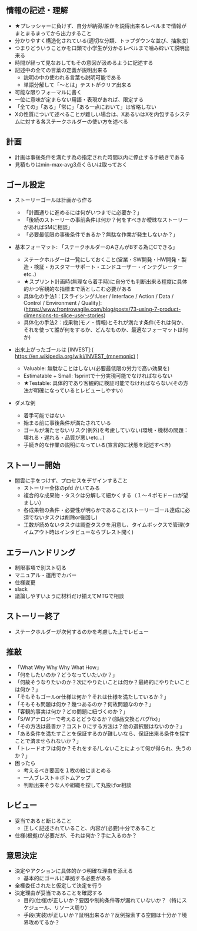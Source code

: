 

情報の記述・理解
-----------------

* ★プレッシャーに負けず、自分が納得/誰かを説得出来るレベルまで情報がまとまるまってから出力すること
* 分かりやすく構造化されている(適切な分類、トップダウンな並び、抽象度）
* つまりどういうことかを口頭で小学生が分かるレベルまで噛み砕いて説明出来る
* 時間が経って見なおしてもその意図が汲めるように記述する
* 記述中の全ての言葉の定義が説明出来る
    * 説明の中の使われる言葉も説明可能である
    * 単語分解して「〜とは」テストがクリア出来る
* 可能な限りフォーマルに書く
* 一位に意味が定まらない用語・表現があれば、限定する
* 「全ての」「ある」「常に」「ある一点において」は省略しない
* Xの性質について述べることが難しい場合は、XあるいはXを内包するシステムに対する各ステークホルダーの使い方を述べる


計画
-----------

* 計画は事後条件を満たす為の指定された時間以内に停止する手続きである
* 見積もりはmin-max-avg3点くらいは取っておく


ゴール設定
--------------------------------

* ストーリーゴールは計画から作る
    * 「計画通りに進めるには何がいつまでに必要か？」
    * 「後続のストーリーの事前条件は何か？何をすべきか曖昧なストーリーがあればSMに相談」
    * 「必要最低限の事後条件であるか？無駄な作業が発生しないか？」

* 基本フォーマット: 「ステークホルダーのAさんがBする為にCできる」
    * ステークホルダーは一覧にしておくこと(営業・SW開発・HW開発・製造・検証・カスタマーサポート・エンドユーザー・インテグレーター etc..）
    * ★スプリント計画時(無理なら着手時)に自分でも判断出来る程度に具体的かつ客観的な指標まで落としこむ必要がある
    * 具体化の手法1：[スライシング:User / Interface / Action / Data / Control / Environment / Quality]:(https://www.frontrowagile.com/blog/posts/73-using-7-product-dimensions-to-slice-user-stories)
    * 具体化の手法2：成果物(モノ・情報)とそれが満たす条件(それは何か、それを使って誰が何をするか、どんなものか、最適なフォーマットは何か)

* 出来上がったゴールは [INVEST]:( https://en.wikipedia.org/wiki/INVEST_(mnemonic) )
    * Valuable: 無駄なことはしない(必要最低限の労力で高い効果を)
    * Estimatable + Small: 1sprintで十分実現可能でなければならない
    * ★Testable: 具体的であり客観的に検証可能でなければならない(その方法が明確になっているとレビューしやすい)

* ダメな例
    * 着手可能ではない
    * 始まる前に事後条件が満たされている
    * ゴールが満たせないリスク(例外)を考慮していない(環境・機材の問題：壊れる・遅れる・品質が悪いetc...)
    * 手続き的な作業の説明になっている(宣言的に状態を記述すべき)



ストーリー開始
-----------------------------------

* 闇雲に手をつけず、プロセスをデザインすること
    * ストーリー全体のpfd かいてみる
    * 複合的な成果物・タスクは分解して細かくする（１〜４ポモドーロが望ましい）
    * 各成果物の条件・必要性が明らかであること(ストーリーゴール達成に必須でないタスクは削除or後回し)
    * 工数が読めないタスクは調査タスクを用意し、タイムボックスで管理(タイムアウト時はインタビューならブレスト開く)


エラーハンドリング
----------------------------------

* 制限事項で別スト切る
* マニュアル・運用でカバー
* 仕様変更
* slack
* 議論しやすいように材料だけ揃えてMTGで相談


ストーリー終了
---------------

* ステークホルダーが次何するのかを考慮した上でレビュー


推敲
-----------------

* 「What Why Why Why What How」
* 「何をしたいのか？どうなっていたいか？」
* 「何故そうなりたいのか？次にやりたいことは何か？最終的にやりたいことは何か？」
* 「そもそもゴールor仕様は何か？それは仕様を満たしているか？」
* 「そもそも問題は何か？幾つあるのか？何故問題なのか？」
* 「客観的事実は何か？どの問題に紐づくのか？」
* 「S/Wアナロジーで考えるとどうなるか？(部品交換とバグfix)」
* 「その方法は最善か？コスト０にする方法は？他の選択肢はないのか？」
* 「ある条件を満たすことを保証するのが難しいなら、保証出来る条件を探すことで済ませられないか？」
* 「トレードオフは何か？それをする/しないことによって何が得られ、失うのか？」
* 困ったら
    * 考えるべき要因を１枚の絵にまとめる
    * 一人ブレスト＋ボトムアップ
    * 判断出来そうな人や組織を探して丸投げor相談


レビュー
----------

* 妥当であると断じること
    * 正しく記述されていること、内容が(必要)十分であること
* 仕様(根拠)が必要だが、それは何か？手に入るのか？


意思決定
------------

* 決定やアクションに具体的かつ明確な理由を添える
    * 基本的にゴールに準拠する必要がある
* 全権委任されたと仮定して決定を行う
* 決定理由が妥当であることを確認する
    * 目的(仕様)が正しいか？要因や制約条件等が漏れていないか？（特にスケジュール、リソース周り）
    * 手段(実装)が正しいか？証明出来るか？反例探索する空間は十分か？境界攻めてるか？




